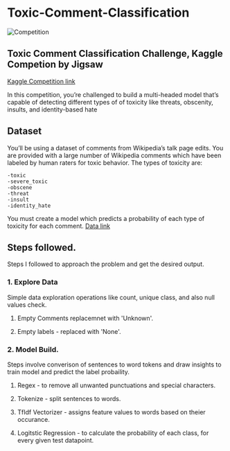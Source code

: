 # Toxic-Comment-Classification
![Competition](https://github.com/nischaygowda105/Toxic-Comment-Classification-Challenge-Jigsaw/blob/master/competition.png)
## Toxic Comment Classification Challenge, Kaggle Competion by Jigsaw 

[Kaggle Competition link](https://www.kaggle.com/c/jigsaw-toxic-comment-classification-challenge/overview)

In this competition, you’re challenged to build a multi-headed model that’s capable of detecting different types of of toxicity like threats, obscenity, insults, and identity-based hate

## Dataset 
You’ll be using a dataset of comments from Wikipedia’s talk page edits. You are provided with a large number of Wikipedia comments which have been labeled by human raters for toxic behavior. The types of toxicity are:

    -toxic
    -severe_toxic
    -obscene
    -threat
    -insult
    -identity_hate
    
You must create a model which predicts a probability of each type of toxicity for each comment.
[Data link](https://www.kaggle.com/c/jigsaw-toxic-comment-classification-challenge/data)

## Steps followed.

Steps I followed to approach the problem and get the desired output.

### 1. Explore Data
  Simple data exploration operations like count, unique class, and also null values check.
  
  1. Empty Comments replacemnet with 'Unknown'.
  
  2. Empty labels - replaced with 'None'.
  
### 2. Model Build.
  Steps involve converison of sentences to word tokens and draw insights to train model and predict the label probaility.
  
  1. Regex -  to remove all unwanted punctuations and special characters.
  
  2. Tokenize - split sentences to words.
  
  3. TfIdf Vectorizer - assigns feature values to words based on theier occurance.
  
  4. Logitstic Regression - to calculate the probability of each class, for every given test datapoint.


